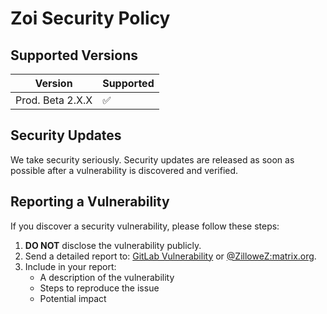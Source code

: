 # Zoi Security Policy

## Supported Versions

| Version           | Supported          |
| ----------------- | ------------------ |
| Prod. Beta 2.X.X  | :white_check_mark: |

## Security Updates

We take security seriously. Security updates are released as soon as possible after a vulnerability is discovered and verified.

## Reporting a Vulnerability

If you discover a security vulnerability, please follow these steps:

1. **DO NOT** disclose the vulnerability publicly.
2. Send a detailed report to: [GitLab Vulnerability](https://gitlab.com/Zillowe/Zillwen/Zusty/Zoi/-/security/vulnerability_report) or [@ZilloweZ:matrix.org](https://matrix.to/#/@ZilloweZ:matrix.org).
3. Include in your report:
   - A description of the vulnerability
   - Steps to reproduce the issue
   - Potential impact
